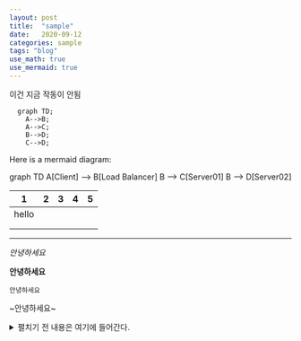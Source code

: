 ```yaml
---
layout: post
title:  "sample"
date:   2020-09-12 
categories: sample
tags: "blog"
use_math: true
use_mermaid: true
---
```

이건 지금 작동이 안됨   
```mermaid
  graph TD;
    A-->B;
    A-->C;
    B-->D;
    C-->D;
```

Here is a mermaid diagram:
<div class="mermaid">
  graph TD
  A[Client] --> B[Load Balancer]
  B --> C[Server01]
  B --> D[Server02]
</div>

| 1     | 2 | 3 | 4 | 5 |
|-------|---|---|---|---|
| hello |   |   |   |   |
|       |   |   |   |   |
|       |   |   |   |   |


---

*안녕하세요*

**안녕하세요**

`안녕하세요`

~안녕하세요~

<details>
  <summary>펼치기 전 내용은 여기에 들어간다.</summary>
  <p>내부에 넣을 내용은 여기에</p>
</details>